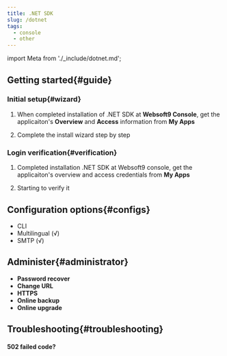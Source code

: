 ```yaml
---
title: .NET SDK
slug: /dotnet
tags:
  - console
  - other
---
```


import Meta from './_include/dotnet.md';

<Meta name="meta" />

## Getting started{#guide}

### Initial setup{#wizard}

1. When completed installation of .NET SDK at **Websoft9 Console**, get the applicaiton's **Overview** and **Access** information from **My Apps**  

2. Complete the install wizard step by step

### Login verification{#verification}

1. Completed installation .NET SDK at Websoft9 console, get the applicaiton's overview and access credentials from **My Apps**  

2. Starting to verify it

## Configuration options{#configs}

- CLI
- Multilingual (√)
- SMTP (√)

## Administer{#administrator}

- **Password recover**
- **Change URL**
- **HTTPS**
- **Online backup**
- **Online upgrade**

## Troubleshooting{#troubleshooting}

#### 502 failed code?